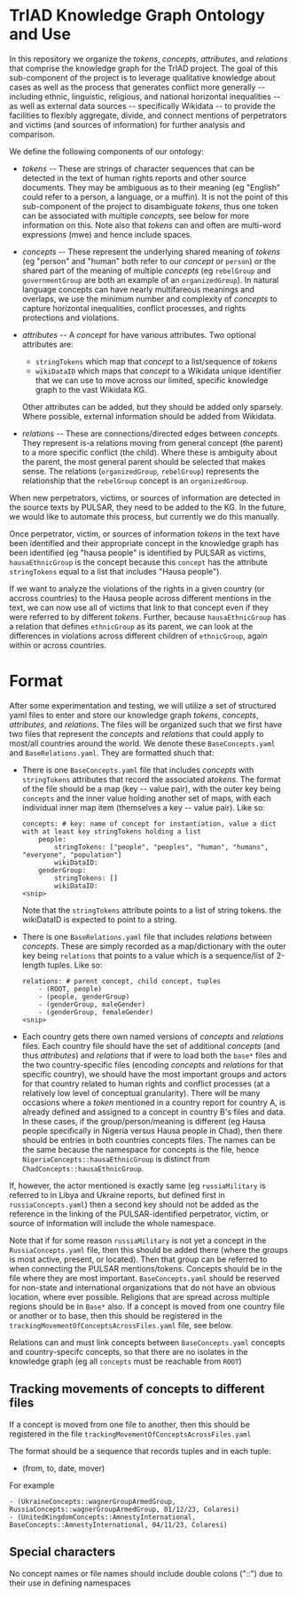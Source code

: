 # TrIAD Knowledge Graph Ontology and Use

In this repository we organize the *tokens*, *concepts*, *attributes*, and *relations* that comprise the knowledge graph for the TrIAD project. The goal of this sub-component of the project is to leverage qualitative knowledge about cases as well as the process that generates conflict more generally -- including ethnic, linguistic, religious, and national horizontal inequalities --  as well as external data sources -- specifically Wikidata -- to provide the facilities to flexibly aggregate, divide, and connect mentions of perpetrators and victims (and sources of information) for further analysis and comparison. 

We define the following components of our ontology:

- *tokens* -- These are strings of character sequences that can be detected in the text of human rights reports and other source documents. They may be ambiguous as to their meaning (eg "English" could refer to a person, a language, or a muffin). It is not the point of this sub-component of the project to disambiguate *tokens*, thus one token can be associated with multiple *concepts*, see below for more information on this. Note also that *tokens* can and often are multi-word expressions (mwe) and hence include spaces. 

- *concepts* -- These represent the underlying shared meaning of *tokens* (eg "person" and "human" both refer to our *concept* or `person`) or the shared part of the meaning of multiple *concepts* (eg `rebelGroup` and `governmentGroup` are both an example of an `organizedGroup`). In natural language concepts can have nearly multifareous meanings and overlaps, we use the minimum number and complexity of *concepts* to capture horizontal inequalities, conflict processes, and rights protections and violations. 

- *attributes* -- A *concept* for have various attributes. Two optional attributes are:
    - `stringTokens` which map that *concept* to a list/sequence of *tokens*
    - `wikiDataID` which maps that *concept* to a Wikidata unique identifier that we can use to move across our limited, specific knowledge graph to the vast Wikidata KG.

    Other attributes can be added, but they should be added only sparsely. Where possible, external information should be added from Wikidata. 

- *relations* -- These are connections/directed edges between *concepts*. They represent is-a relations moving from general concept (the parent) to a more specific conflict (the child). Where these is ambiguity about the parent, the most general parent should be selected that makes sense. The relations (`organizedGroup`, `rebelGroup`) represents the relationship that the `rebelGroup` concept is an `organizedGroup`. 


When new perpetrators, victims, or sources of information are detected in the source texts by PULSAR, they need to be added to the KG. In the future, we would like to automate this process, but currently we do this manually. 

Once perpetrator, victim, or sources of information *tokens* in the text have been identified and their appropriate concept in the knowledge graph has been identified (eg "hausa people" is identified by PULSAR as victims,  `hausaEthnicGroup` is the concept because this `concept` has the attribute `stringTokens` equal to a list that includes "Hausa people"). 

If we want to analyze the violations of the rights in a given country (or accross countries) to the Hausa people across different mentions in the text, we can now use all of victims that link to that concept even if they were referred to by different *tokens*. Further, because `hausaEthnicGroup` has a relation that defines `ethnicGroup` as its parent, we can look at the differences in violations across different children of `ethnicGroup`, again within or across countries.


# Format

After some experimentation and testing, we will utilize a set of structured yaml files to enter and store our knowledge graph *tokens*, *concepts*, *attributes*, and *relations*. The files will be organized such that we first have two files that represent the *concepts* and *relations* that could apply to most/all countries around the world. We denote these `BaseConcepts.yaml` and `BaseRelations.yaml`. They are formatted shuch that:

- There is one `BaseConcepts.yaml` file that includes *concepts* with `stringTokens` attributes that record the associated a*tokens*. The format of the file should be a map (key -- value pair), with the outer key being `concepts` and the inner value holding another set of maps, with each individual inner map item (themselves a key -- value pair). Like so:
    ```
    concepts: # key: name of concept for instantiation, value a dict with at least key stringTokens holding a list
        people:
            stringTokens: ["people", "peoples", "human", "humans", "everyone", "population"]
            wikiDataID: 
        genderGroup:
            stringTokens: []  
            wikiDataID: 
    <snip>
    ```
     Note that the `stringTokens` attribute points to a list of string tokens. the wikiDataID is expected to point to a string.

- There is one `BaseRelations.yaml` file that includes *relations* between *concepts*. These are simply recorded as a map/dictionary with the outer key being `relations` that points to a value which is a sequence/list of 2-length tuples. Like so:
    ```
    relations: # parent concept, child concept, tuples
        - (ROOT, people)
        - (people, genderGroup)
        - (genderGroup, maleGender)
        - (genderGroup, femaleGender)  
    <snip>
    ```

- Each country gets there own named versions of *concepts* and *relations* files. Each country file should have the set of additional *concepts* (and thus *attributes*) and *relations* that if were to load both the `base*` files and the two country-specific files (encoding *concepts* and *relations* for that specific country), we should have the most important groups and actors for that country related to human rights and conflict processes (at a relatively low level of conceptual granularity). There will be many occasions where a *token* mentioned in a country report for country A, is already defined and assigned to a concept in country B's files and data. In these cases, if the group/person/meaning is different (eg Hausa people specifically in Nigeria versus Hausa people in Chad), then there should be entries in both countries concepts files. The names can be the same because the namespace for concepts is the file, hence `NigeriaConcepts::hausaEthnicGroup` is distinct from `ChadConcepts::hausaEthnicGroup`.

If, however, the actor mentioned is exactly same (eg `russiaMilitary` is referred to in Libya and Ukraine reports, but defined first in `russiaConcepts.yaml`) then a second key should not be added as the reference in the linking of the PULSAR-identified perpetrator, victim, or source of information will include the whole namespace. 

Note that if for some reason `russiaMilitary` is not yet a concept in the `RussiaConcepts.yaml` file, then this should be added there (where the groups is most active, present, or located). Then that group can be referred to when connecting the PULSAR mentions/tokens. Concepts should be in the file where they are most important. `BaseConcepts.yaml` should be reserved for non-state and international organizations that do not have an obvious location, where ever possible. Religions that are spread across multiple regions should be in `Base*` also. If a concept is moved from one country file or another or to base, then this should be registered in the `trackingMovementOfConceptsAcrossFiles.yaml` file, see below.

Relations can and must link concepts between `BaseConcepts.yaml` concepts and country-specifc concepts, so that there are no isolates in the knowledge graph (eg all `concepts` must be reachable from `ROOT`)


## Tracking movements of concepts to different files

If a concept is moved from one file to another, then this should be registered in the file `trackingMovementOfConceptsAcrossFiles.yaml`

The format should be a sequence that records tuples and in each tuple:

- (from, to, date, mover)

For example 
```
- (UkraineConcepts::wagnerGroupArmedGroup, RussiaConcepts::wagnerGroupArmedGroup, 01/12/23, Colaresi)
- (UnitedKingdomConcepts::AmnestyInternational, BaseConcepts::AmnestyInternational, 04/11/23, Colaresi)
```


## Special characters

No concept names or file names should include double colons ("::") due to their use in defining namespaces 